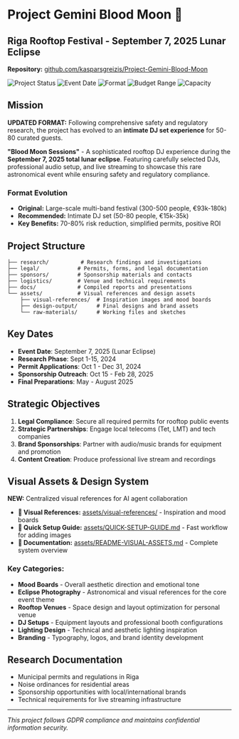 # Project Gemini Blood Moon 🌙
## Riga Rooftop Festival - September 7, 2025 Lunar Eclipse

**Repository:** [github.com/kasparsgreizis/Project-Gemini-Blood-Moon](https://github.com/kasparsgreizis/Project-Gemini-Blood-Moon)

![Project Status](https://img.shields.io/badge/Status-Format%20Optimization-blue)
![Event Date](https://img.shields.io/badge/Event%20Date-Sep%207%202025-red)
![Format](https://img.shields.io/badge/Format-Intimate%20DJ%20Set-purple)
![Budget Range](https://img.shields.io/badge/Budget-€15k--35k-green)
![Capacity](https://img.shields.io/badge/Capacity-50--80%20people-orange)

## Mission
**UPDATED FORMAT:** Following comprehensive safety and regulatory research, the project has evolved to an **intimate DJ set experience** for 50-80 curated guests.

**"Blood Moon Sessions"** - A sophisticated rooftop DJ experience during the **September 7, 2025 total lunar eclipse**. Featuring carefully selected DJs, professional audio setup, and live streaming to showcase this rare astronomical event while ensuring safety and regulatory compliance.

### Format Evolution
- **Original:** Large-scale multi-band festival (300-500 people, €93k-180k)
- **Recommended:** Intimate DJ set (50-80 people, €15k-35k)
- **Key Benefits:** 70-80% risk reduction, simplified permits, positive ROI

## Project Structure
```
├── research/          # Research findings and investigations
├── legal/            # Permits, forms, and legal documentation
├── sponsors/         # Sponsorship materials and contacts
├── logistics/        # Venue and technical requirements
├── docs/             # Compiled reports and presentations
└── assets/           # Visual references and design assets
    ├── visual-references/  # Inspiration images and mood boards
    ├── design-output/      # Final designs and brand assets
    └── raw-materials/      # Working files and sketches
```

## Key Dates
- **Event Date**: September 7, 2025 (Lunar Eclipse)
- **Research Phase**: Sept 1-15, 2024
- **Permit Applications**: Oct 1 - Dec 31, 2024
- **Sponsorship Outreach**: Oct 15 - Feb 28, 2025
- **Final Preparations**: May - August 2025

## Strategic Objectives
1. **Legal Compliance**: Secure all required permits for rooftop public events
2. **Strategic Partnerships**: Engage local telecoms (Tet, LMT) and tech companies
3. **Brand Sponsorships**: Partner with audio/music brands for equipment and promotion
4. **Content Creation**: Produce professional live stream and recordings

## Visual Assets & Design System
**NEW:** Centralized visual references for AI agent collaboration
- **📁 Visual References:** [assets/visual-references/](assets/visual-references/) - Inspiration and mood boards
- **🎨 Quick Setup Guide:** [assets/QUICK-SETUP-GUIDE.md](assets/QUICK-SETUP-GUIDE.md) - Fast workflow for adding images
- **📖 Documentation:** [assets/README-VISUAL-ASSETS.md](assets/README-VISUAL-ASSETS.md) - Complete system overview

### **Key Categories:**
- **Mood Boards** - Overall aesthetic direction and emotional tone
- **Eclipse Photography** - Astronomical and visual references for the core event theme
- **Rooftop Venues** - Space design and layout optimization for personal venue
- **DJ Setups** - Equipment layouts and professional booth configurations
- **Lighting Design** - Technical and aesthetic lighting inspiration
- **Branding** - Typography, logos, and brand identity development

## Research Documentation
- Municipal permits and regulations in Riga
- Noise ordinances for residential areas  
- Sponsorship opportunities with local/international brands
- Technical requirements for live streaming infrastructure

---
*This project follows GDPR compliance and maintains confidential information security.*
